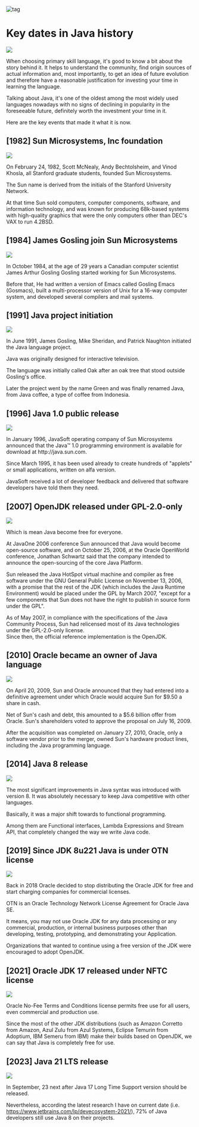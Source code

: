 ![tag](https://img.shields.io/badge/article-Instagram-red.svg)
# Key dates in Java history
![](./Key_Dates_In_Java_History/01.png)
<div component="text-block">
When choosing primary skill language, it's good to know a bit about the story behind it. It helps to understand the community, find origin sources of actual information and, most importantly, to get an idea of future evolution and therefore have a reasonable justification for investing your time in learning the language.  

Talking about Java, it's one of the oldest among the most widely used languages nowadays with no signs of declining in popularity in the foreseeable future, definitely worth the investment your time in it.  

Here are the key events that made it what it is now.
</div>

## [1982] Sun Microsystems, Inc foundation
![](./Key_Dates_In_Java_History/02.png)
<div component="text-block">
On February 24, 1982, Scott McNealy, Andy Bechtolsheim, and Vinod Khosla, all Stanford graduate students, founded Sun Microsystems. 

The Sun name is derived from the initials of the Stanford University Network.  

At that time Sun sold computers, computer components, software, and information technology, and was known for producing 68k-based systems with high-quality graphics that were the only computers other than DEC's VAX to run 4.2BSD.
</div>

## [1984] James Gosling join Sun Microsystems
![](./Key_Dates_In_Java_History/03.png)
<div component="text-block">
In October 1984, at the age of 29 years a Canadian computer scientist James Arthur Gosling Gosling started working for Sun Microsystems.  

Before that, He had written a version of Emacs called Gosling Emacs (Gosmacs), built a multi-processor version of Unix for a 16-way computer system, and developed several compilers and mail systems.
</div>

## [1991] Java project initiation
![](./Key_Dates_In_Java_History/04.png)
<div component="text-block">
In June 1991, James Gosling, Mike Sheridan, and Patrick Naughton initiated the Java language project. 

Java was originally designed for interactive television.  

The language was initially called Oak after an oak tree that stood outside Gosling's office.  

Later the project went by the name Green and was finally renamed Java, from Java coffee, a type of coffee from Indonesia.
</div>

## [1996] Java 1.0 public release
![](./Key_Dates_In_Java_History/05.png)
<div component="text-block">
In January 1996, JavaSoft operating company of Sun Microsystems announced that the Java™ 1.0 programming environment is available for download at http://java.sun.com.  

Since March 1995, it has been used already to create hundreds of "applets" or small applications, written on alfa version. 

JavaSoft received a lot of developer feedback and delivered that software developers have told them they need.
</div>

## [2007] OpenJDK released under GPL-2.0-only
![](./Key_Dates_In_Java_History/06.png)
<div component="text-block">
Which is mean Java become free for everyone.  

At JavaOne 2006 conference Sun announced that Java would become open-source software, and on October 25, 2006, at the Oracle OpenWorld conference, 
Jonathan Schwartz said that the company intended to announce the open-sourcing of the core Java Platform.  

Sun released the Java HotSpot virtual machine and compiler as free software under the GNU General Public License on November 13, 2006, 
with a promise that the rest of the JDK (which includes the Java Runtime Environment) would be placed under the GPL by March 2007, 
"except for a few components that Sun does not have the right to publish in source form under the GPL".  

As of May 2007, in compliance with the specifications of the Java Community Process, Sun had relicensed most of its Java technologies under the GPL-2.0-only license.  
Since then, the official reference implementation is the OpenJDK.
</div>

## [2010] Oracle became an owner of Java language
![](./Key_Dates_In_Java_History/07.png)
<div component="text-block">
On April 20, 2009, Sun and Oracle announced that they had entered into a definitive agreement under which Oracle would acquire Sun for $9.50 a share in cash.  

Net of Sun's cash and debt, this amounted to a $5.6 billion offer from Oracle. Sun's shareholders voted to approve the proposal on July 16, 2009. 

After the acquisition was completed on January 27, 2010, Oracle, only a software vendor prior to the merger, owned Sun's hardware product lines, including the Java programming language.
</div>

## [2014] Java 8 release
![](./Key_Dates_In_Java_History/08.png)
<div component="text-block">
The most significant improvements in Java syntax was introduced with version 8. It was absolutely necessary to keep Java competitive with other languages.  

Basically, it was a major shift towards to functional programming.  

Among them are Functional interfaces, Lambda Expressions and Stream API, that completely changed the way we write Java code. 
</div>

## [2019] Since JDK 8u221 Java is under OTN license
![](./Key_Dates_In_Java_History/09.png)
<div component="text-block">
Back in 2018 Oracle decided to stop distributing the Oracle JDK for free and start charging companies for commercial licenses. 

OTN is an Oracle Technology Network License Agreement for Oracle Java SE.  

It means, you may not use Oracle JDK for any data processing or any commercial, production, or internal business purposes other than developing, testing, prototyping, and demonstrating your Application.  

Organizations that wanted to continue using a free version of the JDK were encouraged to adopt OpenJDK.
</div>

## [2021] Oracle JDK 17 released under NFTC license
![](./Key_Dates_In_Java_History/10.png)
<div component="text-block">
Oracle No-Fee Terms and Conditions license permits free use for all users, even commercial and production use.  

Since the most of the other JDK distributions (such as Amazon Corretto from Amazon, Azul Zulu from Azul Systems, Eclipse Temurin from Adoptium, IBM Semeru from IBM) make their builds based on OpenJDK, we can say that Java is completely free for use.
</div>

## [2023] Java 21 LTS release
![](./Key_Dates_In_Java_History/11.png)
<div component="text-block">
In September, 23 next after Java 17 Long Time Support version should be released.  

Nevertheless, according the latest research I have on current date (i.e. https://www.jetbrains.com/lp/devecosystem-2021/), 72% of Java developers still use Java 8 on their projects.
</div>
